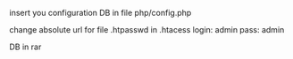 insert you configuration DB in file php/config.php

change absolute url for file .htpasswd in .htacess
login: admin  pass: admin

DB in rar